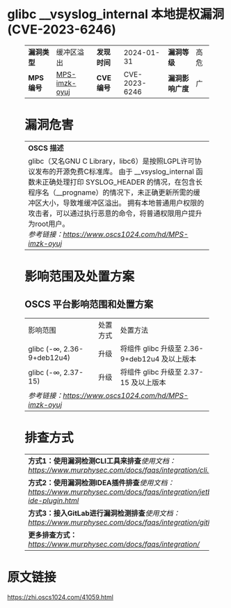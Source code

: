 # glibc  __vsyslog_internal 本地提权漏洞 (CVE-2023-6246)
<figure class="wp-block-table">
    <table>
        <tbody>
        <tr>
            <td><strong>漏洞类型</strong></td>
            <td>缓冲区溢出</td>
            <td><strong>发现时间</strong></td>
            <td>2024-01-31</td>
            <td><strong>漏洞等级</strong></td>
            <td>高危</td>
        </tr>
        <tr>
            <td><strong>MPS编号</strong></td>
            <td><a href="https://www.oscs1024.com/hd/MPS-imzk-oyuj">MPS-imzk-oyuj</a></td>
            <td><strong>CVE编号</strong></td>
            <td>CVE-2023-6246</td>
            <td><strong>漏洞影响广度</strong></td>
            <td>广</td>
        </tr>
        </tbody>
    </table>
</figure>


<figure class="wp-block-table">
    <h1 class="wp-block-heading">漏洞危害</h1>
    <table>
        <tbody>
        <tr>
            <td><strong>OSCS 描述</strong></td>
        </tr>
        <tr>
            <td>glibc（又名GNU C Library，libc6）是按照LGPL许可协议发布的开源免费C标准库。
由于 __vsyslog_internal 函数未正确处理打印 SYSLOG_HEADER 的情况，在包含长程序名（__progname）的情况下，未正确更新所需的缓冲区大小，导致堆缓冲区溢出。
拥有本地普通用户权限的攻击者，可以通过执行恶意的命令，将普通权限用户提升为root用户。<br><em>参考链接：<a
                    href="https://www.oscs1024.com/hd/MPS-imzk-oyuj">https://www.oscs1024.com/hd/MPS-imzk-oyuj</a></em>
            </td>
        </tr>
        </tbody>
    </table>
</figure>


<figure class="wp-block-table alignleft">
    <h1 class="wp-block-heading">影响范围及处置方案</h1>
    <h2 class="wp-block-heading"><strong>OSCS</strong> <strong>平台影响范围和处置方案</strong></h2>
    <table>
        <tbody>
        <tr>
            <td>影响范围</td>
            <td>处置方式</td>
            <td>处置方法</td>
        </tr>
        <tr><td rowspan="1">glibc (-∞, 2.36-9+deb12u4)</td><td>升级</td><td>将组件 glibc 升级至 2.36-9+deb12u4 及以上版本</td></tr><tr><td rowspan="1">glibc (-∞, 2.37-15)</td><td>升级</td><td>将组件 glibc 升级至 2.37-15 及以上版本</td></tr>
        <tr>
            <td colspan="3"><em>参考链接：</em><em><a
                    href="https://www.oscs1024.com/hd/MPS-imzk-oyuj">https://www.oscs1024.com/hd/MPS-imzk-oyuj</a></em></td>
        </tr>
        </tbody>
    </table>
</figure>


<figure class="wp-block-table">
    <h1 class="wp-block-heading">排查方式</h1>
    <table>
        <tbody>
        <tr>
            <td><strong>方式1：使用漏洞检测CLI工具来排查</strong><em>使用文档：<a
                    href="https://www.murphysec.com/docs/faqs/integration/cli.html">https://www.murphysec.com/docs/faqs/integration/cli.html</a></em>
            </td>
        </tr>
        <tr>
            <td><strong>方式2：使用漏洞检测IDEA插件排查</strong><em>使用文档：<a
                    href="https://www.murphysec.com/docs/faqs/integration/jetbrains-ide-plugin.html">https://www.murphysec.com/docs/faqs/integration/jetbrains-ide-plugin.html</a></em>
            </td>
        </tr>
        <tr>
            <td><strong>方式3：接入GitLab进行漏洞检测排查</strong><em>使用文档：<a
                    href="https://www.murphysec.com/docs/faqs/integration/gitlab.html">https://www.murphysec.com/docs/faqs/integration/gitlab.html</a></em>
            </td>
        </tr>
        <tr>
            <td><strong>更多排查方式：</strong><em><a
                    href="https://www.murphysec.com/docs/faqs/integration/">https://www.murphysec.com/docs/faqs/integration/</a></em>
            </td>
        </tr>
        </tbody>
    </table>
</figure>
<h1>原文链接</h1>
<p><a href="https://zhi.oscs1024.com/41059.html">https://zhi.oscs1024.com/41059.html</a></p>